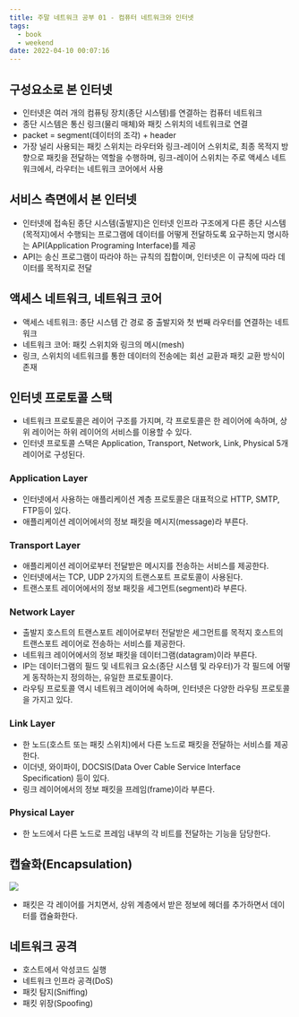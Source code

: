 ```yaml
---
title: 주말 네트워크 공부 01 - 컴퓨터 네트워크와 인터넷
tags:
  - book
  - weekend
date: 2022-04-10 00:07:16
---
```


## 구성요소로 본 인터넷
- 인터넷은 여러 개의 컴퓨팅 장치(종단 시스템)를 연결하는 컴퓨터 네트워크
- 종단 시스템은 통신 링크(물리 매체)와 패킷 스위치의 네트워크로 연결
- packet = segment(데이터의 조각) + header
- 가장 널리 사용되는 패킷 스위치는 라우터와 링크-레이어 스위치로, 최종 목적지 방향으로 패킷을 전달하는 역할을 수행하며, 링크-레이어 스위치는 주로 액세스 네트워크에서, 라우터는 네트워크 코어에서 사용

## 서비스 측면에서 본 인터넷
- 인터넷에 접속된 종단 시스템(출발지)은 인터넷 인프라 구조에게 다른 종단 시스템(목적지)에서 수행되는 프로그램에 데이터를 어떻게 전달하도록 요구하는지 명시하는 API(Application Programing Interface)를 제공
- API는 송신 프로그램이 따라야 하는 규칙의 집합이며, 인터넷은 이 규칙에 따라 데이터를 목적지로 전달

## 액세스 네트워크, 네트워크 코어
- 액세스 네트워크: 종단 시스템 간 경로 중 출발지와 첫 번째 라우터를 연결하는 네트워크
- 네트워크 코어: 패킷 스위치와 링크의 메시(mesh)
- 링크, 스위치의 네트워크를 통한 데이터의 전송에는 회선 교환과 패킷 교환 방식이 존재

## 인터넷 프로토콜 스택 
- 네트워크 프로토콜은 레이어 구조를 가지며, 각 프로토콜은 한 레이어에 속하며, 상위 레이어는 하위 레이어의 서비스를 이용할 수 있다.
- 인터넷 프로토콜 스택은 Application, Transport, Network, Link, Physical 5개 레이어로 구성된다.
### Application Layer
- 인터넷에서 사용하는 애플리케이션 계층 프로토콜은 대표적으로 HTTP, SMTP, FTP등이 있다.
- 애플리케이션 레이어에서의 정보 패킷을 메시지(message)라 부른다.
### Transport Layer
- 애플리케이션 레이어로부터 전달받은 메시지를 전송하는 서비스를 제공한다.
- 인터넷에서는 TCP, UDP 2가지의 트랜스포트 프로토콜이 사용된다.
- 트랜스포트 레이어에서의 정보 패킷을 세그먼트(segment)라 부른다.
### Network Layer
- 출발지 호스트의 트랜스포트 레이어로부터 전달받은 세그먼트를 목적지 호스트의 트랜스포트 레이어로 전송하는 서비스를 제공한다.
- 네트워크 레이어에서의 정보 패킷을 데이터그램(datagram)이라 부른다.
- IP는 데이터그램의 필드 및 네트워크 요소(종단 시스템 및 라우터)가 각 필드에 어떻게 동작하는지 정의하는, 유일한 프로토콜이다.
- 라우팅 프로토콜 역시 네트워크 레이어에 속하며, 인터넷은 다양한 라우팅 프로토콜을 가지고 있다.
### Link Layer
- 한 노드(호스트 또는 패킷 스위치)에서 다른 노드로 패킷을 전달하는 서비스를 제공한다.
- 이더넷, 와이파이, DOCSIS(Data Over Cable Service Interface Specification) 등이 있다.
- 링크 레이어에서의 정보 패킷을 프레임(frame)이라 부른다.
### Physical Layer
- 한 노드에서 다른 노드로 프레임 내부의 각 비트를 전달하는 기능을 담당한다.

## 캡슐화(Encapsulation)
![](/images/network_layers.png)
- 패킷은 각 레이어를 거치면서, 상위 계층에서 받은 정보에 헤더를 추가하면서 데이터를 캡슐화한다.

## 네트워크 공격
- 호스트에서 악성코드 실행
- 네트워크 인프라 공격(DoS)
- 패킷 탐지(Sniffing)
- 패킷 위장(Spoofing)